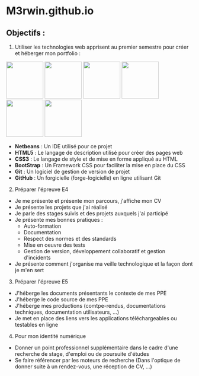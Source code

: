 # M3rwin.github.io
## Objectifs :

1. Utiliser les technologies web apprisent au premier semestre pour créer et héberger mon portfolio :
<div>
<img src="https://upload.wikimedia.org/wikipedia/commons/thumb/9/98/Apache_NetBeans_Logo.svg/1200px-Apache_NetBeans_Logo.svg.png" width="100" height="100"/> 
<img src="https://cdn.pixabay.com/photo/2017/08/05/11/16/logo-2582748_960_720.png" width="100" height="100"/>
<img src="https://upload.wikimedia.org/wikipedia/commons/thumb/d/d5/CSS3_logo_and_wordmark.svg/1452px-CSS3_logo_and_wordmark.svg.png" width="100"
height="100"/>
<img src="https://upload.wikimedia.org/wikipedia/commons/thumb/b/b2/Bootstrap_logo.svg/512px-Bootstrap_logo.svg.png" width="100" height="100"/>
<img src="https://git-scm.com/images/logos/downloads/Git-Icon-1788C.png" width="100" height="100"/>
<img src="https://cdn-icons-png.flaticon.com/512/25/25231.png" width="100" height="100"/>
<div/>

- **Netbeans** : Un IDE utilisé pour ce projet
- **HTML5** : Le langage de description utilisé pour créer des pages web
- **CSS3** : Le langage de style et de mise en forme appliqué au HTML
- **BootStrap** : Un Framework CSS pour faciliter la mise en place du CSS
- **Git** : Un logiciel de gestion de version de projet
- **GitHub** : Un forgicielle (forge-logicielle) en ligne utilisant Git

2. Préparer l'épreuve E4

- Je me présente et présente mon parcours, j'affiche mon CV
- Je présente les projets que j'ai réalisé
- Je parle des stages suivis et des projets auxquels j'ai participé
- Je présente mes bonnes pratiques :
  - Auto-formation
  - Documentation
  - Respect des normes et des standards
  - Mise en oeuvre des tests
  - Gestion de version, développement collaboratif et gestion d'incidents
 - Je présente comment j'organise ma veille technologique et la façon dont je m'en sert
 
 3. Préparer l'épreuve E5
 
 - J'héberge les documents présentants le contexte de mes PPE
 - J'héberge le code source de mes PPE
 - J'héberge mes productions (comtpe-rendus, documentations techniques, documentation utilisateurs, ...)
 - Je met en place des liens vers les applications téléchargeables ou testables en ligne
 
 4. Pour mon identité numérique
 
 - Donner un point professionnel supplémentaire dans le cadre d'une recherche de stage, d'emploi ou de poursuite d'études
 - Se faire référencer par les moteurs de recherche (Dans l'optique de donner suite à un rendez-vous, une réception de CV, ...)
